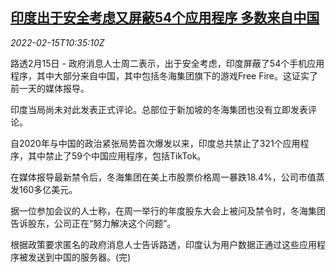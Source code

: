 <!--1644922862000-->
[印度出于安全考虑又屏蔽54个应用程序 多数来自中国](https://cn.reuters.com/article/india-ban-apps-china-0215-tues-idCNKBS2KK0XD)
------

<div><i>2022-02-15T10:35:10Z</i></div><p>路透2月15日 - 政府消息人士周二表示，出于安全考虑，印度屏蔽了54个手机应用程序，其中大部分来自中国，其中包括冬海集团旗下的游戏Free Fire。这证实了前一天的媒体报导。</p><p>印度当局尚未对此发表正式评论。总部位于新加坡的冬海集团也没有立即发表评论。</p><p>自2020年与中国的政治紧张局势首次爆发以来，印度总共禁止了321个应用程序，其中禁止了59个中国应用程序，包括TikTok。</p><p>在媒体报导最新禁令后，冬海集团在美上市股票价格周一暴跌18.4%，公司市值蒸发160多亿美元。</p><p>据一位参加会议的人士称，在周一举行的年度股东大会上被问及禁令时，冬海集团告诉股东，公司正在“努力解决这个问题”。</p><p>根据政策要求匿名的政府消息人士告诉路透，印度认为用户数据正通过这些应用程序被发送到中国的服务器。(完)</p>
